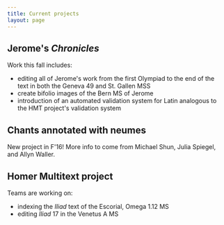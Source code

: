 ```yaml
---
title: Current projects
layout: page
---
```


## Jerome's *Chronicles*

Work this fall includes:

- editing all of Jerome's work from the first Olympiad to the end of the text in both the Geneva 49 and St. Gallen  MSS
- create bifolio images of the Bern MS of Jerome
- introduction of an automated validation system for Latin analogous to the HMT project's validation system


## Chants annotated with neumes

New project in F'16!  More info to come from  Michael Shun, Julia Spiegel, and Allyn Waller.

## Homer Multitext project

Teams are working on:

- indexing the *Iliad* text of the Escorial, Omega 1.12 MS
- editing *Iliad* 17 in the Venetus A MS
